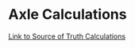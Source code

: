 # Axle Calculations

[Link to Source of Truth Calculations ](https://docs.google.com/spreadsheets/d/1mtJMBA50bzL4TogyS_GRi-ZxKpGLuH9nrp0bEi-WGMM/edit?usp=sharing)

